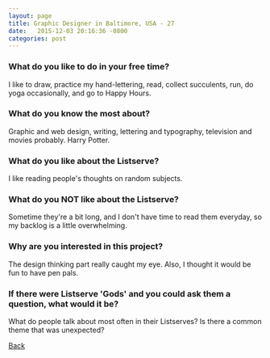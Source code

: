 ```yaml
---
layout: page
title: Graphic Designer in Baltimore, USA - 27
date:   2015-12-03 20:16:36 -0800
categories: post
---
```


### What do you like to do in your free time?
<p>I like to draw, practice my hand-lettering, read, collect succulents, run, do yoga occasionally, and go to Happy Hours.</p>

### What do you know the most about?
<p>Graphic and web design, writing, lettering and typography, television and movies probably. Harry Potter.</p>

### What do you like about the Listserve?
<p>I like reading people's thoughts on random subjects.</p>

### What do you NOT like about the Listserve?
<p>Sometime they're a bit long, and I don't have time to read them everyday, so my backlog is a little overwhelming.</p>

### Why are you interested in this project?
<p>The design thinking part really caught my eye. Also, I thought it would be fun to have pen pals.</p>

### If there were Listserve 'Gods' and you could ask them a question, what would it be?
<p>What do people talk about most often in their Listserves? Is there a common theme that was unexpected?</p>

[Back][1]

[1]: /responders/all